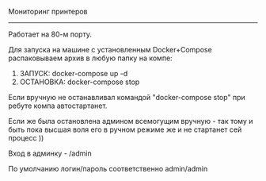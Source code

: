 Мониторинг принтеров
___________________

Работает на 80-м порту.

Для запуска на машине с установленным Docker+Compose распаковываем архив в любую папку на компе:

1) ЗАПУСК: docker-compose up -d
2) ОСТАНОВКА: docker-compose stop

Если вручную не останавливал командой "docker-compose stop" при ребуте компа автостартанет.

Если же была остановлена админом всемогущим вручную - так тому и быть пока высшая воля его в ручном режиме же и не стартанет сей процесс ))

Вход в админку - /admin 

По умолчанию логин/пароль соответственно admin/admin
